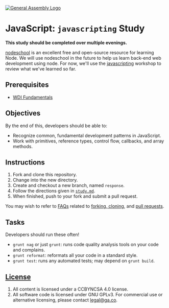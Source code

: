 [![General Assembly Logo](https://camo.githubusercontent.com/1a91b05b8f4d44b5bbfb83abac2b0996d8e26c92/687474703a2f2f692e696d6775722e636f6d2f6b6538555354712e706e67)](https://generalassemb.ly/education/web-development-immersive)

# JavaScript: `javascripting` Study

**This study should be completed over multiple evenings.**

[nodeschool](http://nodeschool.io/) is an excellent free and open-source
resource for learning Node. We will use nodeschool in the future to help us
learn back-end web development using node. For now, we'll use the
[javascripting](https://github.com/sethvincent/javascripting) workshop to review
what we've learned so far.

## Prerequisites

-   [WDI Fundamentals](http://fundamentals.generalassemb.ly)

## Objectives

By the end of this, developers should be able to:

-   Recognize common, fundamental development patterns in JavaScript.
-   Work with primitives, reference types, control flow, callbacks, and array
    methods.

## Instructions

1.  Fork and clone this repository.
1.  Change into the new directory.
1.  Create and checkout a new branch, named `response`.
1.  Follow the directions given in [`study.md`](study.md).
1.  When finished, push to your fork and submit a pull request.

You may wish to refer to [FAQs](https://github.com/ga-wdi-boston/meta/wiki/)
related to [forking,
cloning](https://github.com/ga-wdi-boston/meta/wiki/ForkAndClone), and [pull
requests](https://github.com/ga-wdi-boston/meta/wiki/PullRequest).

## Tasks

Developers should run these often!

-   `grunt nag` or just `grunt`: runs code quality analysis tools on your code
    and complains.
-   `grunt reformat`: reformats all your code in a standard style.
-   `grunt test`: runs any automated tests; may depend on `grunt build`.

## [License](LICENSE)

1.  All content is licensed under a CC­BY­NC­SA 4.0 license.
1.  All software code is licensed under GNU GPLv3. For commercial use or
    alternative licensing, please contact legal@ga.co.

